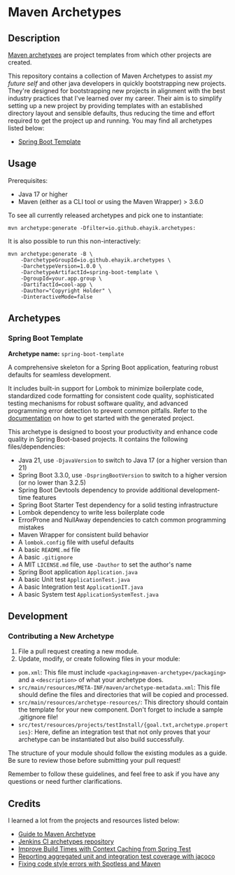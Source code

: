 # Maven Archetypes

## Description

[Maven archetypes](https://maven.apache.org/guides/introduction/introduction-to-archetypes.html) are project templates
from which other projects are created.

This repository contains a collection of Maven Archetypes to assist _my future self_ and other java developers in
quickly bootstrapping new projects. They're designed for bootstrapping new projects in alignment with the best industry
practices that I've learned over my career. Their aim is to simplify setting up a new project by providing templates
with an established directory layout and sensible defaults, thus reducing the time and effort required to get the project
up and running. You may find all archetypes listed below:

- [Spring Boot Template](#spring-boot-template)

## Usage

Prerequisites:

* Java 17 or higher
* Maven (either as a CLI tool or using the Maven Wrapper) > 3.6.0

To see all currently released archetypes and pick one to instantiate:

```shell
mvn archetype:generate -Dfilter=io.github.ehayik.archetypes:
```

It is also possible to run this non-interactively:

```shell
mvn archetype:generate -B \
    -DarchetypeGroupId=io.github.ehayik.archetypes \
    -DarchetypeVersion=1.0.0 \
    -DarchetypeArtifactId=spring-boot-template \
    -DgroupId=your.app.group \
    -DartifactId=cool-app \
    -Dauthor="Copyright Holder" \
    -DinteractiveMode=false 
```

## Archetypes

### Spring Boot Template

**Archetype name:** `spring-boot-template`

A comprehensive skeleton for a Spring Boot application, featuring robust defaults for seamless development.

It includes built-in support for Lombok to minimize boilerplate code, standardized code formatting for consistent code
quality, sophisticated testing mechanisms for robust software quality, and advanced programming error detection to
prevent common pitfalls. Refer to the [documentation](./spring-boot-template/src/main/resources/archetype-resources/HELP.md) on how to get started with the generated project.

This archetype is designed to boost your productivity and enhance code quality in Spring Boot-based projects. It contains
the following files/dependencies:

- Java 21, use `-DjavaVersion` to switch to Java 17 (or a higher version than 21)
- Spring Boot 3.3.0, use `-DspringBootVersion` to switch to a higher version (or no lower than 3.2.5)
- Spring Boot Devtools dependency to provide additional development-time features
- Spring Boot Starter Test dependency for a solid testing infrastructure
- Lombok dependency to write less boilerplate code
- ErrorProne and NullAway dependencies to catch common programming mistakes
- Maven Wrapper for consistent build behavior
- A `lombok.config` file with useful defaults
- A basic `README.md` file
- A basic `.gitignore`
- A MIT `LICENSE.md` file, use `-Dauthor` to set the author's name
- Spring Boot application `Application.java`
- A basic Unit test `ApplicationTest.java`
- A basic Integration test `ApplicationIT.java`
- A basic System test `ApplicationSystemTest.java`

## Development

### Contributing a New Archetype

1. File a pull request creating a new module.
2. Update, modify, or create following files in your module:
     
- `pom.xml`: This file must include `<packaging>maven-archetype</packaging>` and a `<description>` of what your archetype does.
- `src/main/resources/META-INF/maven/archetype-metadata.xml`: This file should define the files and directories that
   will be copied and processed.
- `src/main/resources/archetype-resources/`: This directory should contain the template for your new component. Don't
   forget to include a sample .gitignore file!
- `src/test/resources/projects/testInstall/{goal.txt,archetype.properties}`: Here, define an integration test that not
only proves that your archetype can be instantiated but also build successfully.

The structure of your module should follow the existing modules as a guide. Be sure to review those before submitting 
your pull request!

Remember to follow these guidelines, and feel free to ask if you have any questions or need further clarifications.

## Credits

I learned a lot from the projects and resources listed below:

- [Guide to Maven Archetype](https://www.baeldung.com/maven-archetype)
- [Jenkins CI archetypes repository](https://github.com/jenkinsci/archetypes)
- [Improve Build Times with Context Caching from Spring Test](https://rieckpil.de/improve-build-times-with-context-caching-from-spring-test)
- [Reporting aggregated unit and integration test coverage with jacoco](https://natritmeyer.com/howto/reporting-aggregated-unit-and-integration-test-coverage-with-jacoco/) 
- [Fixing code style errors with Spotless and Maven](https://medium.com/@hubertwo/fixing-code-style-errors-with-spotless-and-maven-2d951fe0ad0c)
  